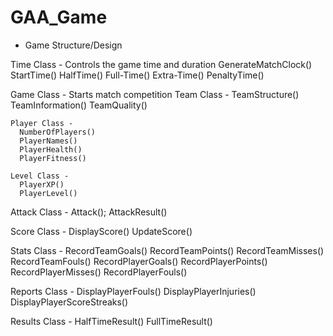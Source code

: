 # GAA_Game

 - Game Structure/Design
 
Time Class - Controls the game time and duration
  GenerateMatchClock()
  StartTime()
  HalfTime()
  Full-Time()
  Extra-Time()
  PenaltyTime()
  
Game Class - Starts match competition
  Team Class -
    TeamStructure()
    TeamInformation()
    TeamQuality()
    
    Player Class -
      NumberOfPlayers()
      PlayerNames()
      PlayerHealth()
      PlayerFitness()
      
    Level Class -
      PlayerXP()
      PlayerLevel()
      
  Attack Class -
    Attack();
    AttackResult()
    
  Score Class -
    DisplayScore()
    UpdateScore()
    
  Stats Class -
    RecordTeamGoals()
    RecordTeamPoints()
    RecordTeamMisses()
    RecordTeamFouls()
      RecordPlayerGoals()
      RecordPlayerPoints()
      RecordPlayerMisses()
      RecordPlayerFouls()
      
  Reports Class -
    DisplayPlayerFouls()
    DisplayPlayerInjuries()
    DisplayPlayerScoreStreaks()
    
  Results Class -
    HalfTimeResult()
    FullTimeResult()
